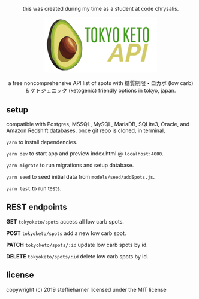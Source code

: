 <p align="center">this was created during my time as a student at code chrysalis.</p>

<p align="center"><img src="/tokyoketoapi-logo.png" width="300px"></p>

<p align="center">a free noncomprehensive API list of spots with 糖質制限・ロカボ (low carb) & ケトジェニック (ketogenic) friendly options in tokyo, japan.</p>

## setup

compatible with Postgres, MSSQL, MySQL, MariaDB, SQLite3, Oracle, and Amazon Redshift databases. once git repo is cloned, in terminal,

`yarn` to install dependencies.

`yarn dev` to start app and preview index.html @ `localhost:4000`.

`yarn migrate` to run migrations and setup database.

`yarn seed` to seed initial data from `models/seed/addSpots.js`.

`yarn test` to run tests.

## REST endpoints

**GET** `tokyoketo/spots` access all low carb spots.

**POST** `tokyoketo/spots` add a new low carb spot.

**PATCH** `tokyoketo/spots/:id` update low carb spots by id.

**DELETE** `tokyoketo/spots/:id` delete low carb spots by id.

## license

copywright (c) 2019 steffieharner
licensed under the MIT license

